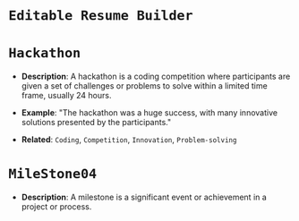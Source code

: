 # `Editable Resume Builder`

# `Hackathon`

- **Description**: A hackathon is a coding competition where participants are given a set of challenges or
  problems to solve within a limited time frame, usually 24 hours.
- **Example**: "The hackathon was a huge success, with many innovative solutions presented by the
  participants."

- **Related**: `Coding`, `Competition`, `Innovation`, `Problem-solving`

# `MileStone04`

- **Description**: A milestone is a significant event or achievement in a project or process.

